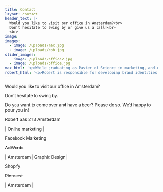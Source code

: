 ```yaml
---
title: Contact
layout: contact
header_text: |-
  Would you like to visit our office in Amsterdam?<br>
  Don’t hesitate to swing by or give us a call!<br>
  <br>
image: 
images:
  - image: /uploads/max.jpg
  - image: /uploads/rob.jpg
slider_images:
  - image: /uploads/office2.jpg
  - image: /uploads/office.jpg
max_html: '<p>While graduating as Master of Science in marketing, and with a little help of Don Draper; Max developed a special interest in online advertising and social media. Nothing goes by him and he is constantly on the look-out for new ways to help our clients in reaching their goals.</p><p>max@supremebeing.nl<br />+31 6 137 51 543</p>'
robert_html: '<p>Robert is responsible for developing brand identities, graphic design and art direction. With his degree in graphic design and his years of experience as a freelancer, while working for big agencies and brands, his focus towards marketing grew bigger and bigger. As a result&hellip; well you are looking at it.</p><p>robert@supremebeing.nl<br />+31 6 209 11 951</p>'
---
```



Would you like to visit our office in Amsterdam?

Don’t hesitate to swing by.

Do you want to come over and have a beer? Please do so. We’d happy to pour you in!

Robert Sas 21.3 Amsterdam

| Online marketing |

Facebook Marketing

AdWords

| Amsterdam       | Graphic Design |

Shopify

Pinterest

| Amsterdam |